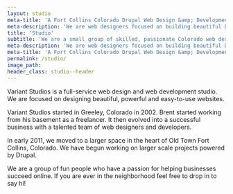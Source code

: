 ```yaml
---
layout: studio
meta-title: 'A Fort Collins Colorado Drupal Web Design &amp; Development Studio | VS'
meta-description: 'We are web designers focused on building beautiful Drupal Content Management System websites for Fort Collins, Greeley and Denver Colorado companies.'
title: 'Studio'
subtitle: 'We are a small group of skilled, passionate Colorado web designers.'
meta-description: 'We are web designers focused on building beautiful Drupal Content Management System websites for Fort Collins, Greeley and Denver Colorado companies.'
meta-title: 'A Fort Collins Colorado Drupal Web Design &amp; Development Studio | VS'
permalink: /studio/
image_path: 
header_class: studio--header
---
```


Variant Studios is a full-service web design and web development studio. We are focused on designing beautiful, powerful and easy-to-use websites.

Variant Studios started in Greeley, Colorado in 2002. Brent started working from his basement as a freelancer. It then evolved into a successful business with a talented team of web designers and developers.

In early 2011, we moved to a larger space in the heart of Old Town Fort Collins, Colorado. We have begun working on larger scale projects powered by Drupal.

We are a group of fun people who have a passion for helping businesses succeed online. If you are ever in the neighborhood feel free to drop in to say hi!